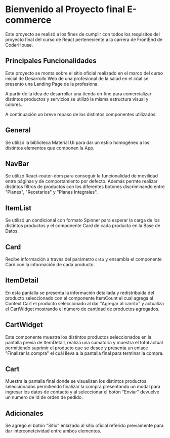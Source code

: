 # Bienvenido al Proyecto final E-commerce 

Este proyecto se realizó a los fines de cumplir con todos los requisitos del proyecto final del curso de React perteneciente a la carrera de FrontEnd de CoderHouse.

## Principales Funcionalidades

Este proyecto se monta sobre el sitio oficial realizado en el marco del curso inicial de Desarrollo Web de una profesional de la salud en el cúal se presento una Landing Page de la profesiona.

A partir de la idea de desarrollar una tienda on-line para comercializar distintos productos y servicios se utilizó la misma estructura visual y colores.

A continuación un breve repaso de los distintos componentes utilizados.

## General

Se utilizó la biblioteca Material UI para dar un estilo homogéneo a los distintos elementos que componen la App.

## NavBar

Se utilizó React-router-dom para conseguir la funcionalidad de movilidad entre páginas y de comportamiento por defecto.
Además permte realizar distintos filtros de productos con los diferentes botones discriminando entre "Planes", "Recetarios" y "Planes Integrales".

## ItemList

Se utilizó un condicional con formato Spinner para esperar la carga de los distintos productos y el componente Card de cada producto en la Base de Datos.

## Card

Recibe información a través del parámetro `data` y ensambla el componente Card con la información de cada producto.


## ItemDetail

En esta pantalla se presenta la información detallada y redistribuida del producto seleccionado con el componente ItemCount el cual agrega al Context Cart el producto seleccionado al dar "Agregar al carrito" y actualiza el CartWidget mostrando el número de cantidad de productos agregados.

## CartWidget

Este componente muestra los distintos productos seleccionados en la pantalla previa de ItemDetail, realiza una sumatoria y muestra el total actual permitiendo suprimir el producto que se desee y presenta un enlace "Finalizar la compra" el cuál lleva a la pantalla final para terminar la compra.

## Cart

Muestra la pantalla final donde se visualizan los distintos productos seleccionados permitiendo finalizar la compra presentando un modal para ingresar los datos de contacto y al seleccionar el botón "Enviar" devuelve un numero de Id de orden de pedido.

## Adicionales

Se agregó el botón "Sitio" enlazado al sitio oficial referido previamente para dar interconetcividad entre ambos elementos.